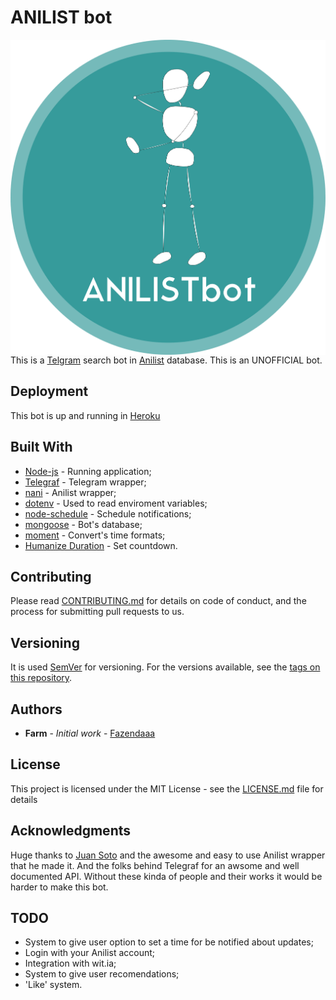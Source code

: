 # ANILIST bot

<img src="https://raw.githubusercontent.com/Fazendaaa/Anilist-bot/master/images/PNG/circled_logo.png" alt="Anilist-bot logo" align="right" />

This is a [Telgram](https://telegram.org) search bot in [Anilist](https://anilist.co) database. This is an UNOFFICIAL bot.

## Deployment

This bot is up and running in [Heroku](https://www.heroku.com/home)

## Built With

* [Node-js](https://nodejs.org/en/) - Running application;
* [Telegraf](https://github.com/telegraf/telegraf) - Telegram wrapper;
* [nani](https://github.com/sotojuan/nani) - Anilist wrapper;
* [dotenv](https://github.com/motdotla/dotenv) - Used to read enviroment variables;
* [node-schedule](https://github.com/node-schedule/node-schedule) - Schedule notifications;
* [mongoose](http://mongoosejs.com) - Bot's database;
* [moment](https://momentjs.com) - Convert's time formats;
* [Humanize Duration](https://github.com/EvanHahn/HumanizeDuration.js) - Set countdown.

## Contributing

Please read [CONTRIBUTING.md](https://github.com/Fazendaaa/Anilist-bot/blob/master/CONTRIBUTING.md) for details on code of conduct, and the process for submitting pull requests to us.

## Versioning

It is used [SemVer](http://semver.org/) for versioning. For the versions available, see the [tags on this repository](https://github.com/Fazendaaa/Anilist-bot/tags). 

## Authors

* **Farm** - *Initial work* - [Fazendaaa](https://github.com/Fazendaaa)

## License

This project is licensed under the MIT License - see the [LICENSE.md](https://github.com/Fazendaaa/Anilist-bot/blob/master/LICENSE) file for details

## Acknowledgments

Huge thanks to [Juan Soto](https://github.com/sotojuan) and the awesome and easy to use Anilist wrapper that he made it. And the folks behind Telegraf for an awsome and well documented API. Without these kinda of people and their works it would be harder to make this bot.

## TODO

* System to give user option to set a time for be notified about updates;
* Login with your Anilist account;
* Integration with wit.ia;
* System to give user recomendations;
* 'Like' system.
